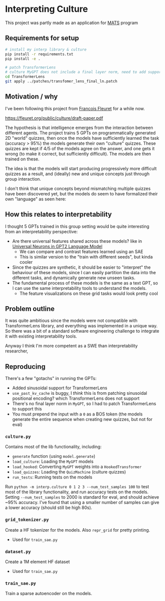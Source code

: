 # Interpreting Culture

This project was partly made as an application for [MATS](https://www.matsprogram.org/) program

## Requirements for setup

```bash
# install my interp library & culture
pip install -r requirements.txt
pip install -e .

# patch TransformerLens
# culture MyGPT does not include a final layer norm, need to add support for this
cd TransformerLens
git apply ../patches/transfomer_lens_final_ln.patch
```


## Motivation / why

I've been following this project from [Francois Fleuret](https://x.com/francoisfleuret) for a while now.

https://fleuret.org/public/culture/draft-paper.pdf


The hypothesis is that intelligence emerges from the interaction between different agents. The project trains 5 GPTs on programmatically generated 2D "world" quizzes, then once the models have sufficiently learned the task (accuracy > 95%) the models generate their own "culture" quizzes. These quizzes are kept if 4/5 of the models agree on the answer, and one gets it wrong (to make it correct, but sufficiently difficult). The models are then trained on these.

The idea is that the models will start producing progressively more difficult quizzes as a result, and (ideally) new and unique concepts just through group interaction.

I don't think that unique concepts beyond mismatching multiple quizzes have been discovered yet, but the models do seem to have formalized their own "language" as seen here:

## How this relates to interpretability

I thought 5 GPTs trained in this group setting would be quite interesting from an interpretability perspective:

- Are there universal features shared across these models? like in [Universal Neurons in GPT2 Language Model](https://arxiv.org/abs/2401.12181)
    - We can compare and contrast features learned using an SAE
    - This is similar version to the "train with different seeds", but kinda cooler
- Since the quizzes are synthetic, it should be easier to "interpret" the behaviour of these models, since I can easily partition the data into the different tasks, and dynamically generate new unseen tasks.
- The fundamental process of these models is the same as a text GPT, so I can use the same interpretability tools to understand the models.
    - The feature visualizations on these grid tasks would look pretty cool


## Problem outline


It was quite ambitious since the models were not compatible with TransformerLens library, and everything was implemented in a unique way. So there was a bit of a standard software engineering challenge to integrate it with existing interpretability tools.

Anyway I think I'm more competent as a SWE than interpretability researcher,

## Reproducing

There's a few "gotachs" in running the GPTs:

- Added sinusoidal support for TransformerLens
- `use_past_kv_cache` is buggy, I _think_ this is from patching sinusoidal positional encoding? which TransformerLens does not support
- There's no final layer norm in `MyGPT`, so I had to patch TransformerLens to support this
- You must prepend the input with a `0` as a BOS token (the models generate the entire sequence when creating new quizzes, but not for eval)

### `culture.py`

Contains most of the lib functionality, including:

- `generate` function (using `model.generate`)
- `load_culture`: Loading the `MyGPT` models
- `load_hooked`: Converting `MyGPT` weights into a `HookedTransformer`
- `load_quizzes`: Loading the `QuizMachine` (culture quizzes)
- `run_tests`: Running tests on the models


Run `python -m interp.culture 0 1 2 3 --num_test_samples 100` to test most of the library functionality, and run accuracy tests on the models. Setting `--num_test_samples` to 2000 is standard for eval, and should achieve ~95% accuracy. I've found that using a smaller number of samples can give a lower accuracy (should still be high 80s).


### `grid_tokenizer.py`

Create a HF tokenizer for the models. Also `repr_grid` for pretty printing.

- Used for `train_sae.py`

### `dataset.py`

Create a 1M element HF dataset

- Used for `train_sae.py`

### `train_sae.py`

Train a sparse autoencoder on the models.
